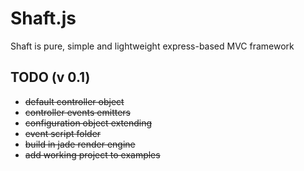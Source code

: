 Shaft.js
====

Shaft is pure, simple and lightweight express-based MVC framework


TODO (v 0.1)
---
* ~~default controller object~~
* ~~controller events emitters~~
* ~~configuration object extending~~
* ~~event script folder~~
* ~~build in jade render engine~~
* ~~add working project to examples~~